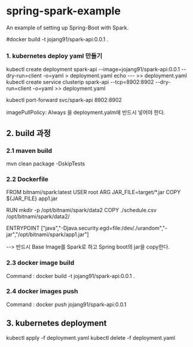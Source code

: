 # spring-spark-example
An example of setting up Spring-Boot with Spark.


#docker build -t jojang91/spark-api:0.0.1 .
### 1. kubernetes deploy yaml 만들기
 kubectl create deployment spark-api --image=jojang91/spark-api:0.0.1 --dry-run=client -o=yaml > deployment.yaml
 echo --- >> deployment.yaml
 kubectl create service clusterip spark-api --tcp=8902:8902 --dry-run=client -o=yaml >> deployment.yaml

 kubectl port-forward svc/spark-api 8902:8902

 imagePullPolicy: Always 을 deployment.yalm에 반드시 넣어야 한다.

## 2. build 과정
### 2.1 maven build
 mvn clean package -DskipTests
 
### 2.2 Dockerfile
 FROM bitnami/spark:latest
 USER root
 ARG JAR_FILE=target/*.jar
 COPY ${JAR_FILE} app1.jar
 
 RUN mkdir -p /opt/bitnami/spark/data2
 COPY ./schedule.csv /opt/bitnami/spark/data2/
 
 ENTRYPOINT ["java","-Djava.security.egd=file:/dev/./urandom","-jar","/opt/bitnami/spark/app1.jar"]
 
 --> 반드시 Base Image를 Spark로 하고 Spring boot의 jar을 copy한다.
  
### 2.3 docker image build
 Command : docker build -t jojang91/spark-api:0.0.1 . 
 
### 2.4 docker images push
  Command : docker push  jojang91/spark-api:0.0.1
  
  
## 3. kubernetes deployment
kubectl apply -f deployment.yaml 
kubectl delete -f deployment.yaml 
   